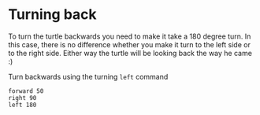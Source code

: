 # Turning back
To turn the turtle backwards you need to make it take a 180 degree turn. 
In this case, there is no difference whether you make it turn to the left side or to the right side. 
Either way the turtle will be looking back the way he came :)

Turn backwards using the turning ```left``` command

```result
forward 50
right 90
left 180
```